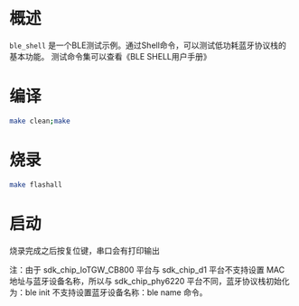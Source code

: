# 概述

`ble_shell` 是一个BLE测试示例。通过Shell命令，可以测试低功耗蓝牙协议栈的基本功能。
测试命令集可以查看《BLE SHELL用户手册》

# 编译

```bash
make clean;make
```

# 烧录

```bash
make flashall
```

# 启动

烧录完成之后按复位键，串口会有打印输出

注：由于 sdk_chip_IoTGW_CB800 平台与 sdk_chip_d1 平台不支持设置 MAC 地址与蓝牙设备名称，所以与 sdk_chip_phy6220 平台不同，蓝牙协议栈初始化为：ble init 不支持设置蓝牙设备名称：ble name 命令。
